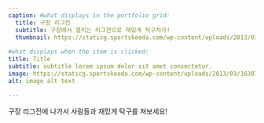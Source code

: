 ```yaml
---
caption: #what displays in the portfolio grid:
  title: 구장 리그전
  subtitle: 구장에서 열리는 리그전으로 재밌게 탁구치자!
  thumbnail: https://staticg.sportskeeda.com/wp-content/uploads/2013/03/163874888-1442632.jpg
  
#what displays when the item is clicked:
title: Title
subtitle: subtitle lorem ipsum dolor sit amet consectetur.
image: https://staticg.sportskeeda.com/wp-content/uploads/2013/03/163874888-1442632.jpg #main image, can be a link or a file in assets/img/portfolio
alt: image alt text

---
```

구장 리그전에 나가서 사람들과 재밌게 탁구를 쳐보세요!